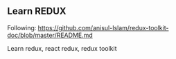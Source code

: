 ## Learn REDUX 
Following: https://github.com/anisul-Islam/redux-toolkit-doc/blob/master/README.md

Learn redux, react redux, redux toolkit